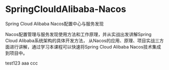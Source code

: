 # SpringClouldAlibaba-Nacos

Spring Cloud Alibaba Nacos配置中心与服务发现

Nacos配置管理与服务发现使用方法和工作原理，并从实战出发讲解Spring Cloud Alibaba系统架构的具体开发方法，
从Nacos的应用、原理、项目实战三方 面进行讲解，通过学习本课程可以快速将Spring Cloud Alibaba Nacos技术集成到项目中。

test123
aaa
ccc

